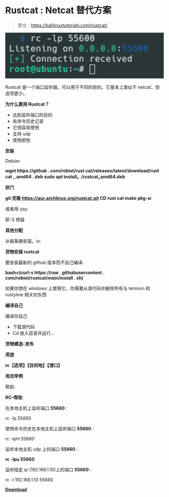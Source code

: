 # Rustcat : Netcat 替代方案

> 原文：<https://kalilinuxtutorials.com/rustcat/>

[![Rustcat : Netcat Alternative](img//b783ae310305eb6a81e7151cef1eb014.png "Rustcat : Netcat Alternative")](https://1.bp.blogspot.com/-_P9sagpLFZk/YNBp2FdppkI/AAAAAAAAJro/TyjWzex-S7MSIRXODou_c0zPUBHirnHfwCLcBGAsYHQ/s1319/2%2B%25281%2529.png)

Rustcat 是一个端口监听器，可以用于不同的目的。它基本上类似于 netcat，但选项更少。

**为什么要用 Rustcat？**

*   达到监听端口的目的
*   有命令历史记录
*   它很容易使用
*   支持 udp
*   使用颜色

**安装**

Debian

**wget https://github . com/robiot/rust cat/releases/latest/download/rust cat _ amd64 . deb
sudo apt install。/rustcat_amd64.deb**

**拱门**

**git 克隆 https://aur.archlinux.org/rustcat.git
CD rust cat
make pkg-si**

或者用 yay:

耶-S 锈猫

**其他分配**

从板条箱安装。io:

**货物安装 rustcat**

要安装最新的 github 版本而不自己编译:

**bash<(curl-s https://raw . githubusercontent . com/robiot/rustcat/main/install . sh)**

如果你想在 windows 上使用它，你需要从源代码中删除所有与 termion 和 rustyline 相关的东西

**编译自己**

编译你自己

*   下载源代码
*   Cd 放入目录并运行…

**货物建造-发布**

**用途**

**rc【选项】【目的地】【港口】**

**用法举例**

帮助:

**RC–帮助**

在本地主机上监听端口 **55660** :

rc -lp 55660

使用命令历史在本地主机上监听端口 **55660** :

rc -lpH 55660

监听本地主机 udp 上的端口 **55660** :

**rc -lpu 55660**

监听指定 ip (192.168.1.10)上的端口 **55660** :

rc -l 192.168.1.10 55660

[**Download**](https://github.com/robiot/rustcat#other-distributions)